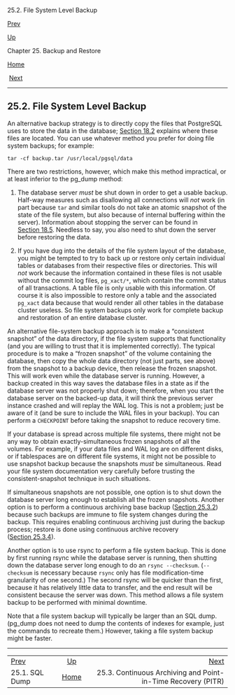 <div class="navheader" data-xmlns="http://www.w3.org/TR/xhtml1/transitional">

25.2. File System Level Backup

</div>

[Prev](backup-dump.html "25.1. SQL Dump") 

[Up](backup.html "Chapter 25. Backup and Restore")

Chapter 25. Backup and
Restore

[Home](index.html "PostgreSQL 10.3 Documentation")

 [Next](continuous-archiving.html "25.3. Continuous Archiving and Point-in-Time Recovery (PITR)")

-----

<div id="BACKUP-FILE" class="sect1">

<div class="titlepage">

<div>

<div>

## 25.2. File System Level Backup

</div>

</div>

</div>

An alternative backup strategy is to directly copy the files that
<span class="productname">PostgreSQL</span> uses to store the data in
the database;
[Section 18.2](creating-cluster.html "18.2. Creating a Database Cluster")
explains where these files are located. You can use whatever method you
prefer for doing file system backups; for example:

``` programlisting
tar -cf backup.tar /usr/local/pgsql/data
```

There are two restrictions, however, which make this method impractical,
or at least inferior to the <span class="application">pg\_dump</span>
method:

<div class="orderedlist">

1.  The database server <span class="emphasis">*must*</span> be shut
    down in order to get a usable backup. Half-way measures such as
    disallowing all connections will <span class="emphasis">*not*</span>
    work (in part because `tar` and similar tools do not take an atomic
    snapshot of the state of the file system, but also because of
    internal buffering within the server). Information about stopping
    the server can be found in
    [Section 18.5](server-shutdown.html "18.5. Shutting Down the Server").
    Needless to say, you also need to shut down the server before
    restoring the data.

2.  If you have dug into the details of the file system layout of the
    database, you might be tempted to try to back up or restore only
    certain individual tables or databases from their respective files
    or directories. This will <span class="emphasis">*not*</span> work
    because the information contained in these files is not usable
    without the commit log files, `pg_xact/*`, which contain the commit
    status of all transactions. A table file is only usable with this
    information. Of course it is also impossible to restore only a table
    and the associated `pg_xact` data because that would render all
    other tables in the database cluster useless. So file system backups
    only work for complete backup and restoration of an entire database
    cluster.

</div>

An alternative file-system backup approach is to make a
<span class="quote">“<span class="quote">consistent
snapshot</span>”</span> of the data directory, if the file system
supports that functionality (and you are willing to trust that it is
implemented correctly). The typical procedure is to make a
<span class="quote">“<span class="quote">frozen snapshot</span>”</span>
of the volume containing the database, then copy the whole data
directory (not just parts, see above) from the snapshot to a backup
device, then release the frozen snapshot. This will work even while the
database server is running. However, a backup created in this way saves
the database files in a state as if the database server was not properly
shut down; therefore, when you start the database server on the
backed-up data, it will think the previous server instance crashed and
will replay the WAL log. This is not a problem; just be aware of it (and
be sure to include the WAL files in your backup). You can perform a
`CHECKPOINT` before taking the snapshot to reduce recovery time.

If your database is spread across multiple file systems, there might not
be any way to obtain exactly-simultaneous frozen snapshots of all the
volumes. For example, if your data files and WAL log are on different
disks, or if tablespaces are on different file systems, it might not be
possible to use snapshot backup because the snapshots
<span class="emphasis">*must*</span> be simultaneous. Read your file
system documentation very carefully before trusting the
consistent-snapshot technique in such situations.

If simultaneous snapshots are not possible, one option is to shut down
the database server long enough to establish all the frozen snapshots.
Another option is to perform a continuous archiving base backup
([Section 25.3.2](continuous-archiving.html#BACKUP-BASE-BACKUP "25.3.2. Making a Base Backup"))
because such backups are immune to file system changes during the
backup. This requires enabling continuous archiving just during the
backup process; restore is done using continuous archive recovery
([Section 25.3.4](continuous-archiving.html#BACKUP-PITR-RECOVERY "25.3.4. Recovering Using a Continuous Archive Backup")).

Another option is to use <span class="application">rsync</span> to
perform a file system backup. This is done by first running
<span class="application">rsync</span> while the database server is
running, then shutting down the database server long enough to do an
`rsync --checksum`. (`--checksum` is necessary because `rsync` only has
file modification-time granularity of one second.) The second
<span class="application">rsync</span> will be quicker than the first,
because it has relatively little data to transfer, and the end result
will be consistent because the server was down. This method allows a
file system backup to be performed with minimal downtime.

Note that a file system backup will typically be larger than an SQL
dump. (<span class="application">pg\_dump</span> does not need to dump
the contents of indexes for example, just the commands to recreate
them.) However, taking a file system backup might be
faster.

</div>

<div class="navfooter">

-----

|                          |                    |                                                              |
| :----------------------- | :----------------: | -----------------------------------------------------------: |
| [Prev](backup-dump.html) | [Up](backup.html)  |                            [Next](continuous-archiving.html) |
| 25.1. SQL Dump           | [Home](index.html) | 25.3. Continuous Archiving and Point-in-Time Recovery (PITR) |

</div>

